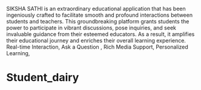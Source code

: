 SIKSHA SATHI is an extraordinary educational application that has been ingeniously crafted to
facilitate smooth and profound interactions between students and teachers. This groundbreaking
platform grants students the power to participate in vibrant discussions, pose inquiries, and seek
invaluable guidance from their esteemed educators. As a result, it amplifies their educational
journey and enriches their overall learning experience.
Real-time Interaction,
Ask a Question ,
Rich Media Support,
Personalized Learning,

# Student_dairy

